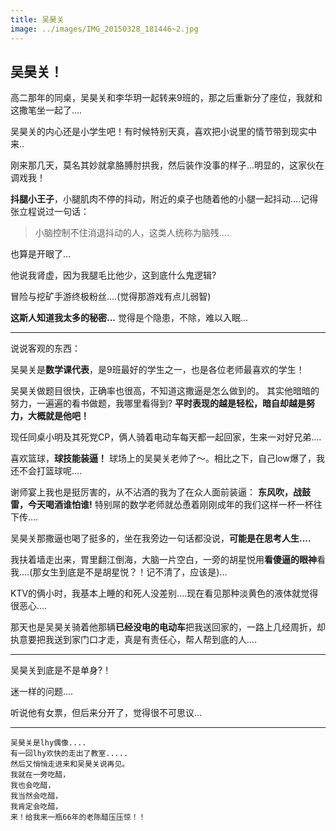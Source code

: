 ```yaml
---
title: 吴昊关
image: ../images/IMG_20150328_181446~2.jpg
---
```



## 吴昊关！

高二那年的同桌，吴昊关和李华玥一起转来9班的，那之后重新分了座位，我就和这撒笔坐一起了....

吴昊关的内心还是小学生吧！有时候特别天真，喜欢把小说里的情节带到现实中来..

刚来那几天，莫名其妙就拿胳膊肘拱我，然后装作没事的样子...明显的，这家伙在调戏我！

**抖腿小王子**，小腿肌肉不停的抖动，附近的桌子也随着他的小腿一起抖动....记得张立程说过一句话：

> 小脑控制不住消退抖动的人，这类人统称为脑残....

也算是开眼了...

他说我肾虚，因为我腿毛比他少，这到底什么鬼逻辑?

冒险与挖矿手游终极粉丝....(觉得那游戏有点儿弱智)

**这斯人知道我太多的秘密...**
觉得是个隐患，不除，难以入眠...

------

说说客观的东西：

吴昊关是**数学课代表**，是9班最好的学生之一，也是各位老师最喜欢的学生！

吴昊关做题目很快，正确率也很高，不知道这撒逼是怎么做到的。
其实他暗暗的努力，一遍遍的看书做题，我哪里看得到? **平时表现的越是轻松，暗自却越是努力，大概就是他吧！**

现任同桌小明及其死党CP，俩人骑着电动车每天都一起回家，生来一对好兄弟....

喜欢篮球，**球技能装逼！** 球场上的吴昊关老帅了～。相比之下，自己low爆了，我还不会打篮球呢....

谢师宴上我也是挺厉害的，从不沾酒的我为了在众人面前装逼：
**东风吹，战鼓雷，今天喝酒谁怕谁!**
特别屌的数学老师就怂恿着刚刚成年的我们这样一杯一杯往下传....

吴昊关那撒逼也喝了挺多的，坐在我旁边一句话都没说，**可能是在思考人生....**

我扶着墙走出来，胃里翻江倒海，大脑一片空白，一旁的胡星悦用**看傻逼的眼神**看我....(那女生到底是不是胡星悦？！记不清了，应该是)...

KTV的俩小时，我基本上睡的和死人没差别....现在看见那种淡黄色的液体就觉得很恶心....

那天也是吴昊关骑着他那辆**已经没电的电动车**把我送回家的，一路上几经周折，却执意要把我送到家门口才走，真是有责任心，帮人帮到底的人....

----

吴昊关到底是不是单身?！

迷一样的问题....

听说他有女票，但后来分开了，觉得很不可思议...

----

```
吴昊关是lhy偶像....
有一回lhy欢快的走出了教室.....
然后又悄悄走进来和吴昊关说再见。
我就在一旁吃醋，
我也会吃醋，
我当然会吃醋，
我肯定会吃醋，
来！给我来一瓶66年的老陈醋压压惊！！
```
